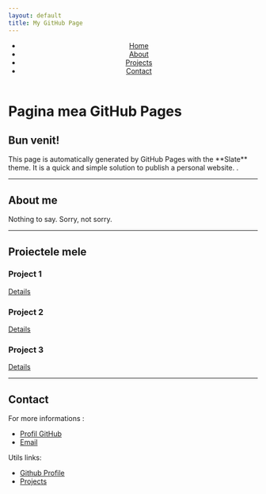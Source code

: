 ```yaml
---
layout: default
title: My GitHub Page
---
```


<header>
  <nav>
    <ul class="flex justify-between bg-blue-500 text-white p-4">
      <li><a href="#Welcome" class="hover:underline">Home</a></li>
      <li><a href="#About" class="hover:underline">About</a></li>
      <li><a href="#Projects" class="hover:underline">Projects</a></li>
      <li><a href="#Contact" class="hover:underline">Contact</a></li>
    </ul>
  </nav>
</header>

# Pagina mea GitHub Pages

<section id="Welcome" class="p-6 bg-gray-100">
  <h1 class="text-4xl font-bold">Bun venit!</h1>
  <p class="mt-4">This page is automatically generated by GitHub Pages with the **Slate** theme. It is a quick and simple solution to publish a personal website.
.</p>
</section>

---

<section id="About" class="p-6 bg-white">
  <h2 class="text-3xl font-semibold">About me</h2>
  <p>Nothing to say. Sorry, not sorry.</p>
</section>

---

<section id="Projects" class="p-6 bg-gray-100">
  <h2 class="text-3xl font-semibold">Proiectele mele</h2>
  <div class="grid grid-cols-1 md:grid-cols-3 gap-6 mt-4">
    <div class="p-4 bg-white shadow rounded">
      <h3 class="text-xl font-bold">Project 1</h3>
      <a href="#" class="text-blue-500 hover:underline">Details</a>
    </div>
    <div class="p-4 bg-white shadow rounded">
      <h3 class="text-xl font-bold">Project 2</h3>
      <a href="#" class="text-blue-500 hover:underline">Details</a>
    </div>
    <div class="p-4 bg-white shadow rounded">
      <h3 class="text-xl font-bold">Project 3</h3>
      <a href="#" class="text-blue-500 hover:underline">Details</a>
    </div>
  </div>
</section>

---

<section id="Contact" class="p-6 bg-white">
  <h2 class="text-3xl font-semibold">Contact</h2>
  <p>For more informations :</p>
  <ul class="mt-4">
    <li><a href="https://github.com/roxanagoina" class="text-blue-500 hover:underline">Profil GitHub</a></li>
    <li><a href="mailto:roxana.goina02@e-uvt.ro" class="text-blue-500 hover:underline">Email</a></li>
  </ul>
</section>

Utils links:
- [Github Profile](https://github.com/RoxanaGoina)
- [Projects](./proiecte.md)
